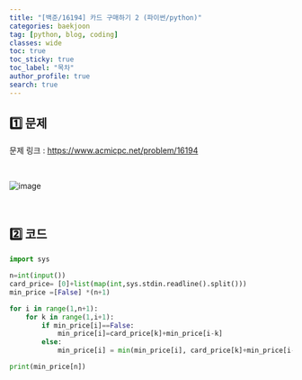```yaml
---
title: "[백준/16194] 카드 구매하기 2 (파이썬/python)"
categories: baekjoon
tag: [python, blog, coding]
classes: wide
toc: true
toc_sticky: true
toc_label: "목차"
author_profile: true
search: true
---
```


## 1️⃣ 문제

문제 링크 : <a href="https://www.acmicpc.net/problem/16194" target="_blank">https://www.acmicpc.net/problem/16194</a>

<br/>

![image](https://user-images.githubusercontent.com/52556486/180927378-8b63c00f-d03a-43b3-8b9d-35e0c1673d4f.png)

<br/>

## 2️⃣ 코드

```python
import sys

n=int(input())
card_price= [0]+list(map(int,sys.stdin.readline().split()))
min_price =[False] *(n+1)

for i in range(1,n+1):
    for k in range(1,i+1):
        if min_price[i]==False:
            min_price[i]=card_price[k]+min_price[i-k]
        else:
            min_price[i] = min(min_price[i], card_price[k]+min_price[i-k])

print(min_price[n])
```